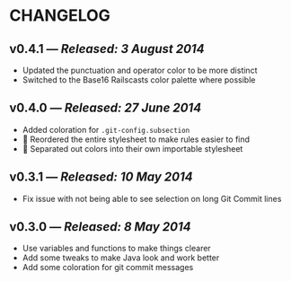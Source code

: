 # CHANGELOG

## **v0.4.1** &mdash; *Released: 3 August 2014*

* Updated the punctuation and operator color to be more distinct
* Switched to the Base16 Railscasts color palette where possible

## **v0.4.0** &mdash; *Released: 27 June 2014*

* Added coloration for `.git-config.subsection`
* :lipstick: Reordered the entire stylesheet to make rules easier to find
* :lipstick: Separated out colors into their own importable stylesheet

## **v0.3.1** &mdash; *Released: 10 May 2014*

* Fix issue with not being able to see selection on long Git Commit lines

## **v0.3.0** &mdash; *Released: 8 May 2014*

* Use variables and functions to make things clearer
* Add some tweaks to make Java look and work better
* Add some coloration for git commit messages

